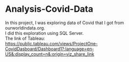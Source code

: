 # Analysis-Covid-Data
In this project, I was exploring data of Covid that I got from ourworldindata.org. </br>
I did this exploration using SQL Server. </br>
The link of Tableau: </br>
https://public.tableau.com/views/ProjectOne-CovidDasboard/Dashboard1?:language=en-US&:display_count=n&:origin=viz_share_link
